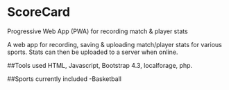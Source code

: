 # ScoreCard
Progressive Web App (PWA) for recording match &amp; player stats

A web app for recording, saving & uploading match/player stats for various sports. Stats can then be uploaded to a server when online.


##Tools used
HTML, Javascript, Bootstrap 4.3, localforage, php.

##Sports currently included
-Basketball
